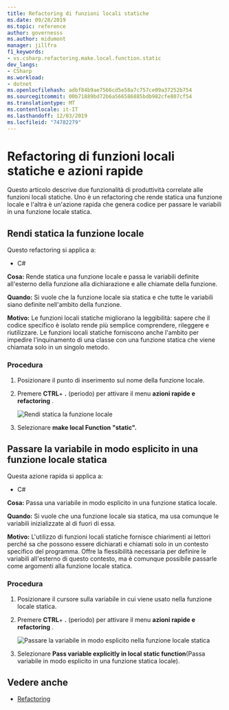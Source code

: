 ```yaml
---
title: Refactoring di funzioni locali statiche
ms.date: 09/28/2019
ms.topic: reference
author: governesss
ms.author: midumont
manager: jillfra
f1_keywords:
- vs.csharp.refactoring.make.local.function.static
dev_langs:
- CSharp
ms.workload:
- dotnet
ms.openlocfilehash: adbf84b9ae7566cd5e58a7c757ce09a37252b754
ms.sourcegitcommit: 00b71889bd72b6a566586885bdb982cfe807cf54
ms.translationtype: MT
ms.contentlocale: it-IT
ms.lasthandoff: 12/03/2019
ms.locfileid: "74782279"
---
```

# <a name="static-local-function-refactorings-and-quick-actions"></a>Refactoring di funzioni locali statiche e azioni rapide

Questo articolo descrive due funzionalità di produttività correlate alle funzioni locali statiche. Uno è un refactoring che rende statica una funzione locale e l'altra è un'azione rapida che genera codice per passare le variabili in una funzione locale statica.

## <a name="make-local-function-static"></a>Rendi statica la funzione locale

Questo refactoring si applica a:

- C#

**Cosa:** Rende statica una funzione locale e passa le variabili definite all'esterno della funzione alla dichiarazione e alle chiamate della funzione.

**Quando:** Si vuole che la funzione locale sia statica e che tutte le variabili siano definite nell'ambito della funzione.

**Motivo:** Le funzioni locali statiche migliorano la leggibilità: sapere che il codice specifico è isolato rende più semplice comprendere, rileggere e riutilizzare. Le funzioni locali statiche forniscono anche l'ambito per impedire l'inquinamento di una classe con una funzione statica che viene chiamata solo in un singolo metodo.

### <a name="how-to"></a>Procedura

1. Posizionare il punto di inserimento sul nome della funzione locale.

2. Premere **CTRL**+ **.** (periodo) per attivare il menu **azioni rapide e refactoring** .

   ![Rendi statica la funzione locale](media/make-local-function-static.png)

3. Selezionare **make local Function "static".**

## <a name="pass-variable-explicitly-in-a-static-local-function"></a>Passare la variabile in modo esplicito in una funzione locale statica

Questa azione rapida si applica a:

- C#

**Cosa:** Passa una variabile in modo esplicito in una funzione statica locale.

**Quando:** Si vuole che una funzione locale sia statica, ma usa comunque le variabili inizializzate al di fuori di essa.

**Motivo:** L'utilizzo di funzioni locali statiche fornisce chiarimenti ai lettori perché sa che possono essere dichiarati e chiamati solo in un contesto specifico del programma. Offre la flessibilità necessaria per definire le variabili all'esterno di questo contesto, ma è comunque possibile passarle come argomenti alla funzione locale statica.

### <a name="how-to"></a>Procedura

1. Posizionare il cursore sulla variabile in cui viene usato nella funzione locale statica.

2. Premere **CTRL**+ **.** (periodo) per attivare il menu **azioni rapide e refactoring** .

   ![Passare la variabile in modo esplicito nella funzione locale statica](media/pass-variable-explicitly-static-local-function.png)

3. Selezionare **Pass variable explicitly in local static function**(Passa variabile in modo esplicito in una funzione statica locale).

## <a name="see-also"></a>Vedere anche

- [Refactoring](../refactoring-in-visual-studio.md)